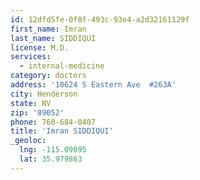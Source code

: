 ```yaml
---
id: 12dfd5fe-0f8f-493c-93e4-a2d32161129f
first_name: Imran
last_name: SIDDIQUI
license: M.D.
services:
  - internal-medicine
category: doctors
address: '10624 S Eastern Ave  #263A'
city: Henderson
state: NV
zip: '89052'
phone: 760-684-0407
title: 'Imran SIDDIQUI'
_geoloc:
  lng: -115.09895
  lat: 35.979863
---
```

